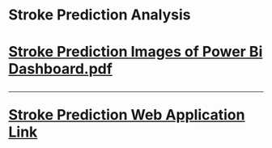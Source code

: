 <h1>Stroke Prediction Analysis<h1/>

[Stroke Prediction Images of Power Bi Dashboard.pdf](https://github.com/KoKoustav/Stroke-Prediction/files/15473497/Stroke.Prediction.Images.of.Dashboard.1.pdf)

---

[Stroke Prediction Web Application Link](https://stroke-prediction-analysis.streamlit.app/)


